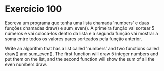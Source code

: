 # Exercício 100

Escreva um programa que tenha uma lista chamada 'numbers' e duas funções chamadas draw() e sum_even(). A primeira função vai sortear 5 números e vai colocá-los dentro da lista e a segunda função vai mostrar a soma entre todos os valores pares sorteados pela função anterior.

Write an algorithm that has a list called 'numbers' and two functions called draw() and sum_even(). The first function will draw 5 integer numbers and put them on the list, and the second function will show the sum of all the even numbers draw.